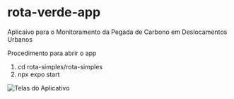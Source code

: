 # rota-verde-app

Aplicaivo para o Monitoramento da Pegada de Carbono em Deslocamentos Urbanos

Procedimento para abrir o app
1. cd rota-simples/rota-simples
2. npx expo start

<img src="github_assets/telas_legendadas.png" alt="Telas do Aplicativo">

